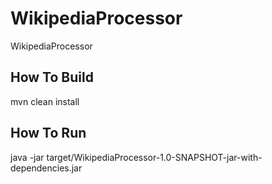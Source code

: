 # WikipediaProcessor
WikipediaProcessor


## How To Build
mvn clean install

## How To Run
java -jar target/WikipediaProcessor-1.0-SNAPSHOT-jar-with-dependencies.jar
